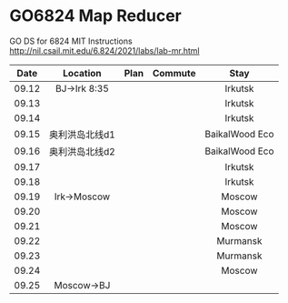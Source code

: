 # GO6824 Map Reducer
GO DS for 6824 MIT 
Instructions
http://nil.csail.mit.edu/6.824/2021/labs/lab-mr.html

| Date | Location| Plan | Commute | Stay |
| :--: | :--: | :--: | :--: | :--: | 
| 09.12 |BJ->Irk 8:35|||Irkutsk|
| 09.13 ||||Irkutsk|
| 09.14 ||||Irkutsk|
| 09.15 |奥利洪岛北线d1|||BaikalWood Eco |
| 09.16 |奥利洪岛北线d2|||BaikalWood Eco |
| 09.17 ||||Irkutsk|
| 09.18 ||||Irkutsk|
| 09.19 |Irk->Moscow|||Moscow|
| 09.20 ||||Moscow|
| 09.21 ||||Moscow|
| 09.22 ||||Murmansk|
| 09.23 ||||Murmansk|
| 09.24 ||||Moscow|
| 09.25 |Moscow->BJ||||
